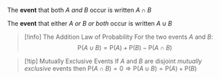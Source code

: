 The **event** that both $A$ *and* $B$ occur is written $A \cap B$

The **event** that either $A$ *or* $B$ *or both*   occur is written $A\cup B$

> [!info] The Addition Law of Probability
For the two events $A$ and $B$:
>$$
\mathrm{P}(A \cup B) = \mathrm{P}(A)+\mathrm{P}(B)-\mathrm{P}(A \cap B) 
$$


> [!tip] Mutually Exclusive Events
> If $A$ and $B$ are disjoint *mutually exclusive* events then $\mathrm{P}(A \cap B)=0 \Rightarrow  \mathrm{P}(A \cup B) = \mathrm{P}(A) + \mathrm{P}(B)$

